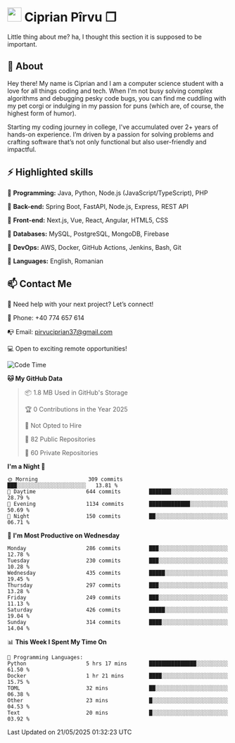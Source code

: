 # <img height="32px" src="https://user-images.githubusercontent.com/74038190/216122041-518ac897-8d92-4c6b-9b3f-ca01dcaf38ee.png"> Ciprian Pîrvu ❐ </h1>

Little thing about me? ha, I thought this section it is supposed to be important.

## 🧐 About

Hey there! My name is Ciprian and I am a computer science student with a love for all things coding and tech. When I'm not busy solving complex algorithms and debugging pesky code bugs, you can find me cuddling with my pet corgi or indulging in my passion for puns (which are, of course, the highest form of humor).

Starting my coding journey in college, I've accumulated over 2+ years of hands-on experience. I’m driven by a passion for solving problems and crafting software that’s not only functional but also user-friendly and impactful.


## ⚡ Highlighted skills

🎯 **Programming:** Java, Python, Node.js (JavaScript/TypeScript), PHP

🎯 **Back-end:** Spring Boot, FastAPI, Node.js, Express, REST API

🎯 **Front-end:** Next.js, Vue, React, Angular, HTML5, CSS

🎯 **Databases:** MySQL, PostgreSQL, MongoDB, Firebase

🎯 **DevOps:** AWS, Docker, GitHub Actions, Jenkins, Bash, Git

🎯 **Languages:** English, Romanian



## 📫 Contact Me

🤝 Need help with your next project? Let’s connect!

📱 Phone: +40 774 657 614

📭 Email: pirvuciprian37@gmail.com


💻 Open to exciting remote opportunities!

<!--START_SECTION:waka-->
![Code Time](http://img.shields.io/badge/Code%20Time-2%2C314%20hrs%2021%20mins-blue)

**🐱 My GitHub Data** 

> 📦 1.8 MB Used in GitHub's Storage 
 > 
> 🏆 0 Contributions in the Year 2025
 > 
> 🚫 Not Opted to Hire
 > 
> 📜 82 Public Repositories 
 > 
> 🔑 60 Private Repositories 
 > 
**I'm a Night 🦉** 

```text
🌞 Morning                309 commits         ███░░░░░░░░░░░░░░░░░░░░░░   13.81 % 
🌆 Daytime                644 commits         ███████░░░░░░░░░░░░░░░░░░   28.79 % 
🌃 Evening                1134 commits        █████████████░░░░░░░░░░░░   50.69 % 
🌙 Night                  150 commits         ██░░░░░░░░░░░░░░░░░░░░░░░   06.71 % 
```
📅 **I'm Most Productive on Wednesday** 

```text
Monday                   286 commits         ███░░░░░░░░░░░░░░░░░░░░░░   12.78 % 
Tuesday                  230 commits         ███░░░░░░░░░░░░░░░░░░░░░░   10.28 % 
Wednesday                435 commits         █████░░░░░░░░░░░░░░░░░░░░   19.45 % 
Thursday                 297 commits         ███░░░░░░░░░░░░░░░░░░░░░░   13.28 % 
Friday                   249 commits         ███░░░░░░░░░░░░░░░░░░░░░░   11.13 % 
Saturday                 426 commits         █████░░░░░░░░░░░░░░░░░░░░   19.04 % 
Sunday                   314 commits         ████░░░░░░░░░░░░░░░░░░░░░   14.04 % 
```


📊 **This Week I Spent My Time On** 

```text
💬 Programming Languages: 
Python                   5 hrs 17 mins       ███████████████░░░░░░░░░░   61.50 % 
Docker                   1 hr 21 mins        ████░░░░░░░░░░░░░░░░░░░░░   15.75 % 
TOML                     32 mins             ██░░░░░░░░░░░░░░░░░░░░░░░   06.38 % 
Other                    23 mins             █░░░░░░░░░░░░░░░░░░░░░░░░   04.53 % 
Text                     20 mins             █░░░░░░░░░░░░░░░░░░░░░░░░   03.92 % 
```


 Last Updated on 21/05/2025 01:32:23 UTC
<!--END_SECTION:waka-->
